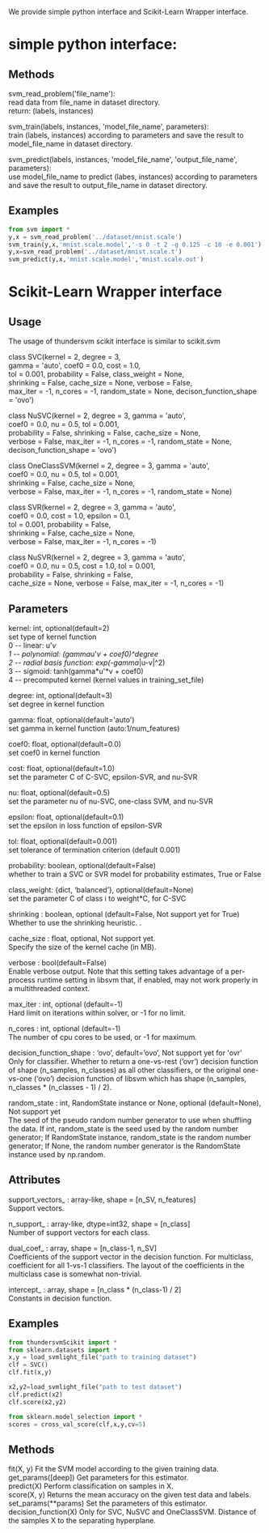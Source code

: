 We provide simple python interface and Scikit-Learn Wrapper interface.

# simple python interface:
## Methods
svm_read_problem('file_name'):\
	read data from file_name in dataset directory.\
return: (labels, instances)

svm_train(labels, instances, 'model_file_name', parameters):\
	train (labels, instances) according to parameters and save the result to model_file_name in dataset directory.

svm_predict(labels, instances, 'model_file_name', 'output_file_name', parameters):\
	use model_file_name to predict (labes, instances) according to parameters and save the result to output_file_name in dataset directory.

## Examples
```python
from svm import *
y,x = svm_read_problem('../dataset/mnist.scale')
svm_train(y,x,'mnist.scale.model','-s 0 -t 2 -g 0.125 -c 10 -e 0.001')
y,x=svm_read_problem('../dataset/mnist.scale.t')
svm_predict(y,x,'mnist.scale.model','mnist.scale.out')
```

# Scikit-Learn Wrapper interface
## Usage
The usage of thundersvm scikit interface is similar to scikit.svm

class SVC(kernel = 2, degree = 3,\
          gamma = 'auto', coef0 = 0.0, cost = 1.0,\
          tol = 0.001, probability = False, class_weight = None,\
          shrinking = False, cache_size = None, verbose = False,\
          max_iter = -1, n_cores = -1, random_state = None, decison_function_shape = 'ovo')

class NuSVC(kernel = 2, degree = 3, gamma = 'auto',\
            coef0 = 0.0, nu = 0.5, tol = 0.001,\
            probability = False, shrinking = False, cache_size = None,\
            verbose = False, max_iter = -1, n_cores = -1, random_state = None, decison_function_shape = 'ovo')

class OneClassSVM(kernel = 2, degree = 3, gamma = 'auto',\
                  coef0 = 0.0, nu = 0.5, tol = 0.001,\
                  shrinking = False, cache_size = None,\
                  verbose = False, max_iter = -1, n_cores = -1, random_state = None)

class SVR(kernel = 2, degree = 3, gamma = 'auto',\
          coef0 = 0.0, cost = 1.0, epsilon = 0.1,\
          tol = 0.001, probability = False,\
          shrinking = False, cache_size = None,\
          verbose = False, max_iter = -1, n_cores = -1)

class NuSVR(kernel = 2, degree = 3, gamma = 'auto',\
            coef0 = 0.0, nu = 0.5, cost = 1.0, tol = 0.001,\
            probability = False, shrinking = False,\
            cache_size = None, verbose = False, max_iter = -1, n_cores = -1)


## Parameters
kernel: int, optional(default=2)\
    set type of kernel function\
                    	0 -- linear: u'*v\
                    	1 -- polynomial: (gamma*u'*v + coef0)^degree\
                    	2 -- radial basis function: exp(-gamma*|u-v|^2)\
                    	3 -- sigmoid: tanh(gamma*u'*v + coef0)\
                    	4 -- precomputed kernel (kernel values in training_set_file)

degree: int, optional(default=3)\
    set degree in kernel function

gamma: float, optional(default='auto')\
    set gamma in kernel function (auto:1/num_features)

coef0: float, optional(default=0.0)\
    set coef0 in kernel function

cost: float, optional(default=1.0)\
    set the parameter C of C-SVC, epsilon-SVR, and nu-SVR

nu: float, optional(default=0.5)\
    set the parameter nu of nu-SVC, one-class SVM, and nu-SVR

epsilon: float, optional(default=0.1)\
    set the epsilon in loss function of epsilon-SVR

tol: float, optional(default=0.001)\
    set tolerance of termination criterion (default 0.001)

probability: boolean, optional(default=False)\
    whether to train a SVC or SVR model for probability estimates, True or False

class_weight:  {dict, ‘balanced’}, optional(default=None)\
    set the parameter C of class i to weight*C, for C-SVC

shrinking : boolean, optional (default=False, Not support yet for True)\
    Whether to use the shrinking heuristic. .

cache_size : float, optional, Not support yet.\
    Specify the size of the kernel cache (in MB).

verbose : bool(default=False)\
    Enable verbose output. Note that this setting takes advantage of a per-process runtime setting in libsvm that, if enabled, may not work properly in a multithreaded context.

max_iter : int, optional (default=-1)\
    Hard limit on iterations within solver, or -1 for no limit.

n_cores : int, optional (default=-1)\
    The number of cpu cores to be used, or -1 for maximum.

decision_function_shape : ‘ovo’, default=’ovo’, Not support yet for 'ovr'\
    Only for classifier. Whether to return a one-vs-rest (‘ovr’) decision function of shape (n_samples, n_classes) as all other classifiers, or the original one-vs-one (‘ovo’) decision function of libsvm which has shape (n_samples, n_classes * (n_classes - 1) / 2).

random_state : int, RandomState instance or None, optional (default=None), Not support yet\
    The seed of the pseudo random number generator to use when shuffling the data. If int, random_state is the seed used by the random number generator; If RandomState instance, random_state is the random number generator; If None, the random number generator is the RandomState instance used by np.random.

## Attributes
support_vectors_ : array-like, shape = [n_SV, n_features]\
    Support vectors.

n_support_ : array-like, dtype=int32, shape = [n_class]\
    Number of support vectors for each class.

dual_coef_ : array, shape = [n_class-1, n_SV]\
    Coefficients of the support vector in the decision function. For multiclass, coefficient for all 1-vs-1 classifiers. The layout of the coefficients in the multiclass case is somewhat non-trivial.

intercept_ : array, shape = [n_class * (n_class-1) / 2]\
    Constants in decision function.



## Examples
```python
from thundersvmScikit import *
from sklearn.datasets import *
x,y = load_svmlight_file("path to training dataset")
clf = SVC()
clf.fit(x,y)

x2,y2=load_svmlight_file("path to test dataset")
clf.predict(x2)
clf.score(x2,y2)

from sklearn.model_selection import *
scores = cross_val_score(clf,x,y,cv=5)
```

## Methods
fit(X, y)	Fit the SVM model according to the given training data.\
get_params([deep])	Get parameters for this estimator.\
predict(X)	Perform classification on samples in X.\
score(X, y)	Returns the mean accuracy on the given test data and labels.\
set_params(**params)	Set the parameters of this estimator.\
decision_function(X)    Only for SVC, NuSVC and OneClassSVM. Distance of the samples X to the separating hyperplane.



